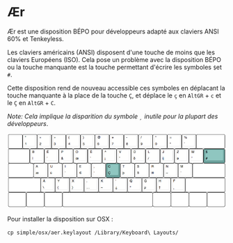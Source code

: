 # Ær

Ær est une disposition BÉPO pour développeurs adapté aux claviers ANSI 60% et Tenkeyless.

Les claviers américains (ANSI) disposent d'une touche de moins que les claviers Européens (ISO). Cela pose un problème avec la disposition BÉPO ou la touche manquante est la touche permettant d'écrire les symboles `$`et `#`.

Cette disposition rend de nouveau accessible ces symboles en déplacant la touche manquante à la place de la touche `Ç`, et déplace le `ç` en `AltGR` + `c` et le `Ç` en `AltGR` + `C`.

*Note: Cela implique la disparition du symbole `¸` inutile pour la plupart des développeurs*.

![layout simple](./simple/layout.png)

Pour installer la disposition sur OSX :

```
cp simple/osx/aer.keylayout /Library/Keyboard\ Layouts/
```